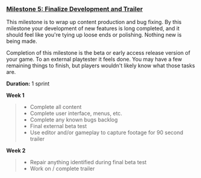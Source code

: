 ### [Milestone 5: Finalize Development and Trailer](milestone5.md)

This milestone is to wrap up content production and bug fixing. By this milestone your development of new features is long completed, and it should feel like you're tying up loose ends or polishing. Nothing new is being made.

Completion of this milestone is the beta or early access release version of your game. To an external playtester it feels done. You may have a few remaining things to finish, but players wouldn't likely know what those tasks are.

**Duration:** 1 sprint

**Week 1**
>   - Complete all content
>   - Complete user interface, menus, etc.
>   - Complete any known bugs backlog
>   - Final external beta test
>   - Use editor and/or gameplay to capture footage for 90 second trailer

**Week 2**
>   - Repair anything identified during final beta test
>   - Work on / complete trailer